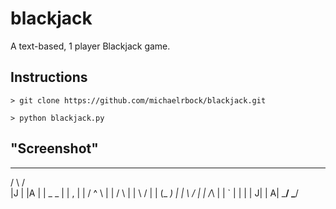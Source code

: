 blackjack
=========

A text-based, 1 player Blackjack game.

## Instructions
```> git clone https://github.com/michaelrbock/blackjack.git```

```> python blackjack.py```

## "Screenshot"

 _________    _________
/         \  /         \
|J        |  |A        |
|   _ _   |  |    ,    |
|  / ^ \  |  |   / \   |
|  \   /  |  |  (_ _)  |
|   \ /   |  |   /_\   |
|    `    |  |         |
|        J|  |        A|
\_________/  \_________/
